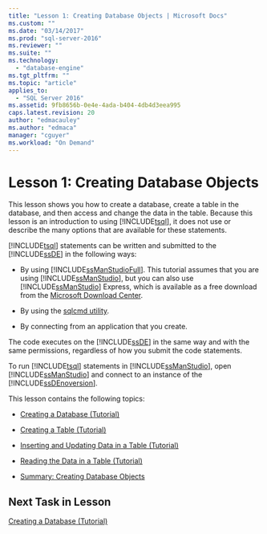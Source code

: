 ```yaml
---
title: "Lesson 1: Creating Database Objects | Microsoft Docs"
ms.custom: ""
ms.date: "03/14/2017"
ms.prod: "sql-server-2016"
ms.reviewer: ""
ms.suite: ""
ms.technology: 
  - "database-engine"
ms.tgt_pltfrm: ""
ms.topic: "article"
applies_to: 
  - "SQL Server 2016"
ms.assetid: 9fb8656b-0e4e-4ada-b404-4db4d3eea995
caps.latest.revision: 20
author: "edmacauley"
ms.author: "edmaca"
manager: "cguyer"
ms.workload: "On Demand"
---
```

# Lesson 1: Creating Database Objects
This lesson shows you how to create a database, create a table in the database, and then access and change the data in the table. Because this lesson is an introduction to using [!INCLUDE[tsql](../includes/tsql-md.md)], it does not use or describe the many options that are available for these statements.  
  
[!INCLUDE[tsql](../includes/tsql-md.md)] statements can be written and submitted to the [!INCLUDE[ssDE](../includes/ssde-md.md)] in the following ways:  
  
-   By using [!INCLUDE[ssManStudioFull](../includes/ssmanstudiofull-md.md)]. This tutorial assumes that you are using [!INCLUDE[ssManStudio](../includes/ssmanstudio-md.md)], but you can also use [!INCLUDE[ssManStudio](../includes/ssmanstudio-md.md)] Express, which is available as a free download from the [Microsoft Download Center](http://go.microsoft.com/fwlink/?linkid=67359).  
  
-   By using the [sqlcmd utility](../tools/sqlcmd-utility.md).  
  
-   By connecting from an application that you create.  
  
The code executes on the [!INCLUDE[ssDE](../includes/ssde-md.md)] in the same way and with the same permissions, regardless of how you submit the code statements.  
  
To run [!INCLUDE[tsql](../includes/tsql-md.md)] statements in [!INCLUDE[ssManStudio](../includes/ssmanstudio-md.md)], open [!INCLUDE[ssManStudio](../includes/ssmanstudio-md.md)] and connect to an instance of the [!INCLUDE[ssDEnoversion](../includes/ssdenoversion-md.md)].  
  
This lesson contains the following topics:  
  
-   [Creating a Database &#40;Tutorial&#41;](../t-sql/lesson-1-1-creating-a-database.md)  
  
-   [Creating a Table &#40;Tutorial&#41;](../t-sql/lesson-1-2-creating-a-table.md)  
  
-   [Inserting and Updating Data in a Table &#40;Tutorial&#41;](../t-sql/lesson-1-3-inserting-and-updating-data-in-a-table.md)  
  
-   [Reading the Data in a Table &#40;Tutorial&#41;](../t-sql/lesson-1-4-reading-the-data-in-a-table.md)  
  
-   [Summary: Creating Database Objects](../t-sql/lesson-1-5-summary-creating-database-objects.md)  
  
## Next Task in Lesson  
[Creating a Database &#40;Tutorial&#41;](../t-sql/lesson-1-1-creating-a-database.md)  
  
  
  
